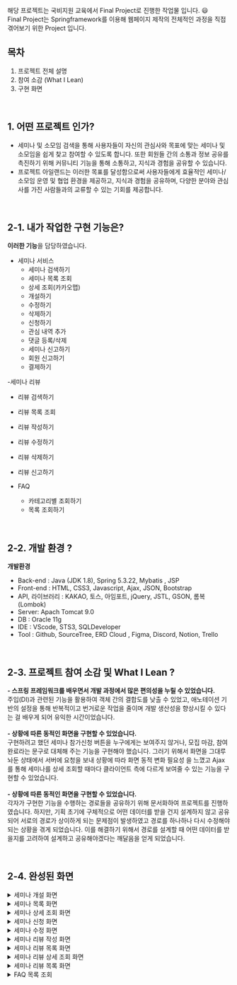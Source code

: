 해당 프로젝트는 국비지원 교육에서 Final Project로 진행한 작업물 입니다. 😃  <br />
Final Project는 Springframework를 이용해 웹페이지 제작의 전체적인 과정을 직접 겪어보기 위한 Project 입니다. 

## 목차
1. 프로젝트 전체 설명
2. 참여 소감 (What I Lean)
3. 구현 화면

&nbsp;

## 1. 어떤 프로젝트 인가? 
- 세미나 및 소모임 검색을 통해 사용자들이 자신의 관심사와 목표에 맞는 세미나 및 소모임을 쉽게 찾고 참여할 수 있도록 합니다. 또한 회원들 간의 소통과 정보 공유를 촉진하기 위해 커뮤니티 기능을 통해 소통하고, 지식과 경험을 공유할 수 있습니다.
- 프로젝트 아일랜드는 이러한 목표를 달성함으로써 사용자들에게 효율적인 세미나/소모임 운영 및 협업 환경을 제공하고, 지식과 경험을 공유하며, 다양한 분야와 관심사를 가진 사람들과의 교류할 수 있는 기회를 제공합니다.



&nbsp;

## 2-1. 내가 작업한 구현 기능은?
**이러한 기능**을 담당하였습니다.
- 세미나 서비스
   - 세미나 검색하기
   - 세미나 목록 조회
   - 상세 조회(카카오맵)
   - 개설하기
   - 수정하기
   - 삭제하기
   - 신청하기
   - 관심 내역 추가
   - 댓글 등록/삭제
   - 세미나 신고하기
   - 회원 신고하기
   - 결제하기
     
-세미나 리뷰
   - 리뷰 검색하기
   - 리뷰 목록 조회
   - 리뷰 작성하기
   - 리뷰 수정하기
   - 리뷰 삭제하기
   - 리뷰 신고하기

  - FAQ
    - 카테고리별 조회하기
    - 목록 조회하기 
&nbsp;
<br />


## 2-2. 개발 환경 ?
**개발환경**
- Back-end : Java (JDK 1.8), Spring 5.3.22, Mybatis , JSP
- Front-end : HTML, CSS3, Javascript, Ajax, JSON, Bootstrap
- API, 라이브러리 : KAKAO, 토스, 아임포트, jQuery, JSTL, GSON, 롬복(Lombok)
- Server: Apach Tomcat 9.0
- DB : Oracle 11g
- IDE  : VScode, STS3, SQLDeveloper
- Tool : Github, SourceTree, ERD Cloud , Figma, Discord, Notion, Trello



&nbsp;


## 2-3. 프로젝트 참여 소감 및 What I Lean ?
**- 스프링 프레임워크를 배우면서 개발 과정에서 많은 편의성을 누릴 수 있었습니다.** <br />
  주입(DI)과 관련된 기능을 활용하여 객체 간의 결합도를 낮출 수 있었고, 애노테이션 기반의 설정을 통해 반복적이고 번거로운 작업을 줄이며 개발 생산성을 향상시킬 수 있다는 걸 배우게 되어 유익한 시간이었습니다.<br /><br />
**- 상황에 따른 동적인 화면을 구현할 수 있었습니다.** <br />
  구현하려고 했던 세미나 참가신청 버튼을 누구에게는 보여주지 않거나, 모집 마감, 참여 완료라는 문구로 대체해 주는 기능을 	구현해야 했습니다. 그러기 위해서 화면을 그대루 놔둔 상태에서 서버에 요청을 보내 상황에 따라 화면 동적 변화 필요성  을 느꼈고 Ajax를 통해 세미나를 상세 조회할 때마다 클라이언트 측에 다르게 보여줄 수 있는 기능을 구현할 수 	있었습니다.  <br /><br />
**- 상황에 따른 동적인 화면을 구현할 수 있었습니다.** <br />
 각자가 구현한 기능을 수행하는  경로들을 공유하기 위해 문서화하여 프로젝트를 진행하였습니다. 
	 하지만, 기획 초기에 구체적으로 어떤 데이터를 받을 건지 설계하지 않고 공유 되어 서로의 경로가 상이하게 되는 문제점이 발생하였고 경로를 하나하나 다시 수정해야 되는 상황을 겪게 되었습니다.	
	 이를 해결하기 위해서 경로를 설계할 때 어떤 데이터를 받을지를 고려하여 설계하고 공유해야겠다는 깨달음을 얻게 되었습니다.




&nbsp;



## 2-4. 완성된 화면
<details>
  <summary>세미나 개설 화면</summary>
  <br />
  <div markdown="1">
    <image src="https://github.com/JEONIIING/island/blob/main/FinalPrjScreen/seminarCreate.png" />
  </div>
  <div markdown="1">
    <image src="https://github.com/JEONIIING/island/blob/main/FinalPrjScreen/seminarCreate2.png" />
  </div>
</details>
<details>
  <summary>세미나 목록 화면</summary>
  <br />
  <div markdown="1">
    <image src="https://github.com/JEONIIING/island/blob/main/FinalPrjScreen/seminarList.png" />
  </div>
</details>
<details>
  <summary>세미나 상세 조회 화면</summary>
  <br />
  <div markdown="1">
    <image src="https://github.com/JEONIIING/island/blob/main/FinalPrjScreen/seminarInfo1.png" />
  </div>
  <div markdown="1">
    <image src="https://github.com/JEONIIING/island/blob/main/FinalPrjScreen/seminarInfo2.png" />
  </div>
  <div markdown="1">
    <image src="https://github.com/JEONIIING/island/blob/main/FinalPrjScreen/seminarReport.png" />
  </div>
  <div markdown="1">
    <image src="https://github.com/JEONIIING/island/blob/main/FinalPrjScreen/memberReport.png" />
  </div>
</details>
<details>
  <summary>세미나 신청 화면</summary>
  <br />
  <div markdown="1">
    <image src="https://github.com/JEONIIING/island/blob/main/FinalPrjScreen/seminarApply.png" />
  </div>
   <div markdown="1">
    <image src="https://github.com/JEONIIING/island/blob/main/FinalPrjScreen/seminarKakaopay.png" />
  </div>
   <div markdown="1">
    <image src="https://github.com/JEONIIING/island/blob/main/FinalPrjScreen/seminarToss.png" />
  </div>
</details>
<details>
  <summary>세미나 수정 화면</summary>
  <br />
  <div markdown="1">
    <image src="https://github.com/JEONIIING/island/blob/main/FinalPrjScreen/seminarModify.png" />
  </div>
</details>
<details>
  <summary>세미나 리뷰 작성 화면</summary>
  <br />
  <div markdown="1">
    <image src="https://github.com/JEONIIING/island/blob/main/FinalPrjScreen/ReviewWrite.png" />
  </div>
</details>
<details>
  <summary>세미나 리뷰 목록 화면</summary>
  <br />
  <div markdown="1">
    <image src="https://github.com/JEONIIING/island/blob/main/FinalPrjScreen/ReviewList.png" />
  </div>
</details>
<details>
  <summary>세미나 리뷰 상세 조회 화면</summary>
  <br />
  <div markdown="1">
    <image src="https://github.com/JEONIIING/island/blob/main/FinalPrjScreen/ReviewInfo.png" />
  </div>
  <div markdown="1">
    <image src="https://github.com/JEONIIING/island/blob/main/FinalPrjScreen/ReviewReport.png" />
  </div>
</details>
<details>
  <summary>세미나 리뷰 목록 화면</summary>
  <br />
  <div markdown="1">
    <image src="https://github.com/JEONIIING/island/blob/main/FinalPrjScreen/ReviewModify.png" />
  </div>
</details>
<details>
  <summary>FAQ 목록 조회</summary>
  <br />
  <div markdown="1">
    <image src="https://github.com/JEONIIING/island/blob/main/FinalPrjScreen/FAQList.png" />
  </div>
</details>

